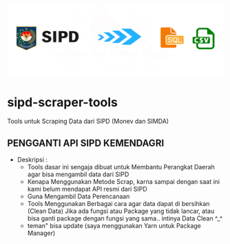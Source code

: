 <p align="center"><img src="https://github.com/Ekhel/sipd-scraper-tools/blob/main/public/img/tools-logo.png" width="600px"></p>

# sipd-scraper-tools
Tools untuk Scraping Data dari SIPD (Monev dan SIMDA)

## PENGGANTI API SIPD KEMENDAGRI
* Deskripsi :
  - Tools dasar ini sengaja dibuat untuk Membantu Perangkat Daerah agar bisa mengambil data dari SIPD
  - Kenapa Menggunakan Metode Scrap, karna sampai dengan saat ini kami belum mendapat API resmi dari SIPD
  - Guna Mengambil Data Perencanaan
  - Tools Menggunakan Berbagai cara agar data dapat di bersihkan (Clean Data) Jika ada fungsi atau Package yang tidak lancar, atau bisa ganti package dengan fungsi yang sama.. intinya Data Clean ^_^
  - teman" bisa update (saya menggunakan Yarn untuk Package Manager)
